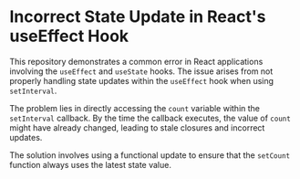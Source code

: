 # Incorrect State Update in React's useEffect Hook

This repository demonstrates a common error in React applications involving the `useEffect` and `useState` hooks. The issue arises from not properly handling state updates within the `useEffect` hook when using `setInterval`.

The problem lies in directly accessing the `count` variable within the `setInterval` callback. By the time the callback executes, the value of `count` might have already changed, leading to stale closures and incorrect updates.

The solution involves using a functional update to ensure that the `setCount` function always uses the latest state value.